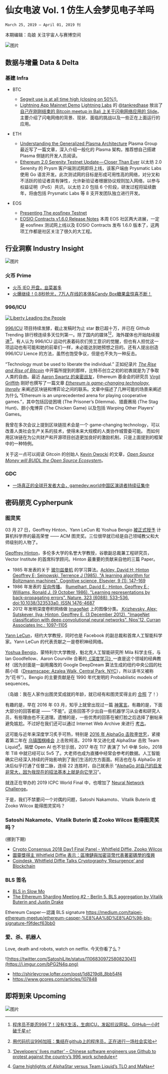 # 仙女电波  Vol. 1 仿生人会梦见电子羊吗
`March 25, 2019 – April 01, 2019 刊`

本期编辑：岛娘
关注宇宙人与赛博空间

![图片](https://uploader.shimo.im/f/wagpH0sCBnYUyEt1.png!thumbnail)

## 数据与增量 Data & Delta

### 基建 Infra
- BTC
  - [Segwit use is at all time high (closing on 50%!).](https://transactionfee.info/charts/payments/segwit)
  - [Lightning App Mainnet Demo](https://docs.google.com/presentation/d/140emL5LOheVPDLz6SOKS0l5Jtlw8jxghY6EyXO3CIAo/edit#slide=id.p)
    [Lightning Labs](https://twitter.com/lightning) 的 [@tankredhase](https://twitter.com/tankredhase) 放出了 [自己在刚刚结束的 Bitcoin meetup in Bali 上关于闪电网络应用的 Slide](https://twitter.com/tankredhase/status/1111458294386745345)。主要介绍了闪电网络的背景、现状、面临的挑战以及一些正在上面运行的应用。

- ETH
  - [Understanding the Generalized Plasma Architecture](https://medium.com/plasma-group/plapps-and-predicates-understanding-the-generalized-plasma-architecture-fc171b25741) 
    Plasma Group 最近写了一篇文章，深入介绍一般化的 Plasma 架构，推荐想自己搭建 Plasma 侧链的开发人员阅读。    
  - [Ethereum 2.0 Serenity Testnet Update — Closer Than Ever](https://medium.com/prysmatic-labs/ethereum-2-0-serenity-testnet-update-closer-than-ever-259cace9a1b1) 
    以太坊 2.0 Serenity 的 Prysm 客户端测试网即将上线，该客户端由 Prysmatic Labs 使用 Go 语言开发。此次测试网的目标是形成可用性高的网络，对分叉和不活跃的验证者具有弹性，允许新验证者根据协议规则加入网络，以参与权益证明（PoS）共识。以太坊 2.0 包括 6 个阶段，研发过程将延续数年，将由包括 Prysmatic Labs 等 8 支开发团队独立进行开发。      
- EOS
  - [Presenting The eosfinex Testnet](https://medium.com/eosfinexproject/presenting-the-eosfinex-testnet-3f3ba93b2ed)
  - [EOSIO Contracts v1.6.0 Release Notes](https://github.com/EOSIO/eosio.contracts/releases/tag/v1.6.0)
    本周 EOS 社区两大进展，一定是 eosfinex 测试网上线以及 EOSIO Contracts 发布 1.6.0 版本了，这两项工作都是社区关注了很久的大工程。

## 行业洞察 Industry Insight 
![图片](https://uploader.shimo.im/f/emne5rAAxEMyoZRZ.png!thumbnail)

### 火币 Prime
- [火币 IEO 开盘，韭菜甚多](https://bihu.com/article/1421941450?i=4DGR&c=1&s=1yejVw&from=timeline&isappinstalled=0)
- [火爆继续！0.8秒抢光，7万人在线的本体&Candy Box糖果盒惊喜不断！](https://mp.weixin.qq.com/s/9l3faBw_dJETOS5lmLfboA)

### 996/ICU
[![Liberty Leading the People](https://i.imgur.com/btobB5p.jpg)](https://en.wikipedia.org/wiki/Liberty_Leading_the_People)

[996/ICU](https://github.com/996icu/996.ICU) 项目持续发酵，截止发稿时为止 star 数已超十万，并已在 Github Trending 排行榜连续多天位列第一。除了国内的媒体[^1][^2]，海外媒体也开始陆续报道[^3]。有人认为 996/ICU 运动代表着码农们劳工意识的觉醒，但也有人担忧这一项运动也有可能和她的前辈们一样，未必能达到她预想之目的。还有人提出创造 996/ICU Lience 的方法，虽然也饱受争议，但是也不失为一种反击。

“Technology must be used to liberate the individual.” 正如纪录片 [*The Rise and Rise of Bitcoin*](https://www.amazon.com/Rise-Bitcoin-Daniel-Mross/dp/B00OGM2ZY2) 中开篇所提到的那样，比特币创立之初的初衷就是为了争取人类的自由。最近 [Aaron Swartz 的亲密战友](https://en.wikipedia.org/wiki/Virgil_Griffith)，Ethereum 基金会的研究员 [Virgil Griffith](https://medium.com/@virgilgr) 刚好也撰写了一篇文章 [*Ethereum is game-changing technology, literally*](https://medium.com/@virgilgr/ethereum-is-game-changing-technology-literally-d67e01a01cf8?fbclid=IwAR2pdFZus2P9qtL96pd8WZ-jj1KqIBr0klpXFN6UrZtN5Ew1uBlsui-s1ik) 来阐述区块链和博弈论之间的联系。文章中描述了几种可能的场景来阐述为什么 “Ethereum is an unprecedented arena for playing cooperative games.”，其中包括囚徒困境 (The Prisoner’s Dilemma)、猎鹿赛局 (The Stag Hunt)、胆小鬼博弈 (The Chicken Game) 以及包括 Warping Other Players’ Games。

我曾在多次会议上提到区块链技术会是一个 game-changing technology，可以改善人类社会生产关系的技术，使得未来大规模的人类协作城管委可能。
而如何用区块链在为公共财产和开源项目创造更加良好的激励机制，只是上面提到的框架中的一种特例。

关于这一点可以阅读 Gitcoin 的创始人 [Kevin Owocki](https://medium.com/@owocki) 的文章，[*Open Source Money will BUIDL the Open Source Ecosystem*](https://medium.com/gitcoin/open-source-money-will-buidl-the-open-source-ecosystem-f4169def8748)。

[^1]: [程序员不能忍996了！没有X生活，生病ICU，发起抗议网站，GitHub一小时破千星](https://mp.weixin.qq.com/s/HSuG0Hb0gI2ILxbN2ubWvg)

[^2]: [用代码抗议996加班：集结在github上的程序员，正在进行一场社会实验](https://mp.weixin.qq.com/s/r_FLd7MvRHUSMOVmRS0elQ)

[^3]: [‘Developers’ lives matter’ – Chinese software engineers use Github to protest against the country’s 996 work schedule](https://www.scmp.com/tech/start-ups/article/3003691/developers-lives-matter-chinese-software-engineers-use-github)

### GDC
- [一场真正的全球开发者大会，gamedev.world中国区演讲者持续征集中](https://mp.weixin.qq.com/s/JzzWpmEtq21Cta1DxfRi7w)

## 密码朋克 Cypherpunk

### 图灵奖
03 月 27 日，Geoffrey Hinton、Yann LeCun 和 Yoshua Bengio [被正式授予](https://www.acm.org/media-center/2019/march/turing-award-2018) 计算机科学界的最高荣誉 —— ACM 图灵奖。三位很早就已经是自己领域教父和大师级别的人物了。

[Geoffrey Hinton](https://en.wikipedia.org/wiki/Geoffrey_Hinton)，多伦多大学的名誉大学教授，谷歌副总裁兼工程研究员，Vector Institute 的首席科学顾问。Hinton 最重要的贡献来自他的三篇 Paper。

- 1985 年发表的关于 [玻尔兹曼机](https://exacity.github.io/deeplearningbook-chinese/Chapter20_deep_generative_models/) 的学习算法。[Ackley, David H; Hinton Geoffrey E; Sejnowski, Terrence J (1985), "A learning algorithm for Boltzmann machines", Cognitive science, Elsevier, 9 (1): 147–169](https://en.wikipedia.org/wiki/Geoffrey_Hinton#cite_ref-30)
- 1986 年发表的 [反向传播](https://exacity.github.io/deeplearningbook-chinese/Chapter6_deep_feedforward_networks/)。 [Rumelhart, David E.; Hinton, Geoffrey E.; Williams, Ronald J. (9 October 1986). "Learning representations by back-propagating errors". Nature. 323 (6088): 533–536. doi:10.1038/323533a0. ISSN 1476-4687](https://www.google.com/search?q=Learning+Internal+Representations+by+Error+Propagation&ie=utf-8&oe=utf-8&aq=t)
- 2012 年发明深度卷积网络做 [ImageNet](https://en.wikipedia.org/wiki/ImageNet) 上的图像分类。[ Krizhevsky, Alex; Sutskever, Ilya; Hinton, Geoffrey E. (3 December 2012). "ImageNet classification with deep convolutional neural networks". Nips'12. Curran Associates Inc.: 1097–1105](https://en.wikipedia.org/wiki/Geoffrey_Hinton#cite_note-21)

[Yann LeCun](https://en.wikipedia.org/wiki/Yann_LeCun)，纽约大学教授，同时也是 Facebook 的副总裁和首席人工智能科学家。Yann LeCun 的代表贡献之一是卷积神经网络。

[Yoshua Bengio](https://en.wikipedia.org/wiki/Yoshua_Bengio)，蒙特利尔大学教授，魁北克人工智能研究所 Mila 科学主任，与 Ian Goodfellow、Aaron Courville 合著的[《深度学习》](https://github.com/exacity/deeplearningbook-chinese)一直是这个领域的经典教材（因为封面是一副用魔改的 Google DeepDream 算法生成的纽约中央公园的杜鹃小径（[Dreamscape: Azalea Walk, Central Park, NYC](https://www.google.com/search?newwindow=1&ei=J4WeXIXcKpCOr7wP5teG-Ag&q=Dreamscape%3A+Azalea+Walk%2C+Central+Park&oq=Dreamscape%3A+Azalea+Walk%2C+Central+Park&gs_l=psy-ab.3..0i8i30.252998.252998..253180...0.0..0.138.138.0j1......0....2j1..gws-wiz.RdFXLZsHnv0)），所以该书又被称为“花书”）。Bengio 的主要贡献是在 1990 年代发明的 Probabilistic models of sequences。

（岛娘：我在人家作出图灵奖成就的年龄，就已经有和图灵奖得主的 [合照](https://i.imgur.com/8M7t6Ro.jpg) 了！）

有趣的是，早在 2016 年 03 月，知乎上就曾出现过一篇 [神寓言](https://www.zhihu.com/question/33911668)。有趣的是，下面大部分的回答都是 —— “不能”。这些回答不少出自一些机器学习从业者和研究人员，有些理由也不无道理。遗憾的是，一些优秀的回答在被打脸之后选择了删帖来避免尴尬。不过好在我们还可以通过 Internet Web Archive 来进行 [考古](https://web.archive.org/web/20161011113820/https://www.zhihu.com/question/33911668)。

这可能与近年来深度学习炙手可热，特别是 [2016 年 AlphaGo 击败李世乭](https://en.wikipedia.org/wiki/AlphaGo_versus_Lee_Sedol)，紧接着第二年在 [乌镇围棋峰会](https://en.wikipedia.org/wiki/Future_of_Go_Summit) 上击败柯洁。2019 年又进化成 AlphaStar 击败 Team Liquid[^4]。隔壁 Open AI 也不甘示弱，2017 年在 TI7 表演了 1v1 中单 Solo，2018 年 TI8 中就已经可以 5v5 了。大老师也成为直播中经常会参考的数据。人工智能确实已经深入持续的开始影响到了我们生活的方方面面。柯洁也在与 AlphaGo 对决后似乎打通了任督二脉，连续 22 连胜时，自己就表示 “[AlphaGo 对自己的启发非常大，因为我现在的招法基本上就是向它学习](https://www.zhihu.com/question/37093821/answer/392011117)”。

就连正在举办的 2019 ICPC World Final 中，也增加了 [Neural Network Challenge](https://icpc.baylor.edu/compete/challenge?fbclid=IwAR0yiZf80aftYawGvZzbd9ivRSCmn-1zZXBOT_daVofR2DuVvwgR668Nt2A)。

于是，我们不禁要问一个对偶的问题，Satoshi Nakamoto、Vitalik Buterin 或 Zooko Wilcox 能得图灵奖吗？

[^4]: [Game highlights of AlphaStar versus Team Liquid’s TLO and MaNa](https://www.youtube.com/watch?v=6EQAsrfUIyo)

### Satoshi Nakamoto、Vitalik Buterin 或 Zooko Wilcox 能得图灵奖吗？

(挪到下期)

- [Crypto Consensus 2018 Day1 Final Panel - Whitfield Diffie, Zooko Wilcox](https://youtu.be/lNc_EBinffI?t=28904)
- [圖靈獎得主 Whitfield Diffie 表示：區塊鏈與加密貨幣代表著密碼學的復興](https://blockcast.it/2018/05/15/cryptography-legend-whitfielddiffie-talk-about-crypto/)
- [Coindesk, Whitfield Diffie Talks Cryptography ‘Resurgence’ and Blockchain](https://www.coindesk.com/whitfield-diffie-talks-cryptography-resurgence-blockchain)

### BLS 签名
- [BLS in Slow Mo](https://notes.ethereum.org/GoHNftR3SquCsWMqMG2YPA?view)
- [The Ethereum Sharding Meeting #2 - Berlin 5. BLS aggregation by Vitalik Buterin and Justin Drake](https://www.youtube.com/watch?v=DpV0Hh9YajU&list=PLaM7G4Llrb7zEHK2UzQo3kxadPyeUy2sZ&index=5)

Ethereum Casper — 認識 BLS signature
https://medium.com/taipei-ethereum-meetup/ethereum-casper-%E8%AA%8D%E8%AD%98-bls-signature-f9fdecf63bb0


### 爱、杀、机器人
Love, death and robots, watch on netflix.
今天你看了么？

![https://twitter.com/SatoshiLite/status/1106830972580823041](https://i.imgur.com/bPG2N4q.png)
- http://shirleycrow.lofter.com/post/1d8219d8_8bb54f4
- https://www.gcores.com/articles/107848

## 即将到来 Upcoming

 ![图片](https://uploader.shimo.im/f/XImnCbGFkXoJ7ii1.png!thumbnail)
